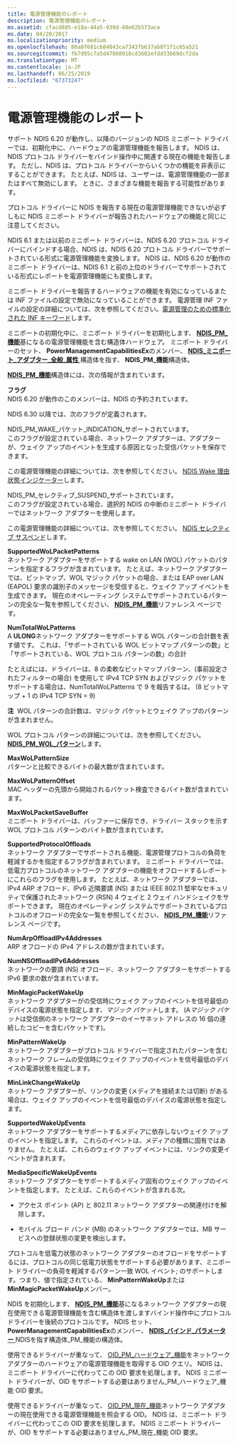 ```yaml
---
title: 電源管理機能のレポート
description: 電源管理機能のレポート
ms.assetid: cfacd885-e18a-44a5-939d-88e62b573ace
ms.date: 04/20/2017
ms.localizationpriority: medium
ms.openlocfilehash: 80a8f681cb84843ca7343fb637ab8f1f1c65a521
ms.sourcegitcommit: fb7d95c7a5d47860918cd3602efdd33b69dcf2da
ms.translationtype: MT
ms.contentlocale: ja-JP
ms.lasthandoff: 06/25/2019
ms.locfileid: "67373247"
---
```

# <a name="reporting-power-management-capabilities"></a>電源管理機能のレポート





サポート NDIS 6.20 が動作し、以降のバージョンの NDIS ミニポート ドライバーでは、初期化中に、ハードウェアの電源管理機能を報告します。 NDIS は、NDIS プロトコル ドライバーをバインド操作中に関連する現在の機能を報告します。 ただし、NDIS は、プロトコル ドライバーからいくつかの機能を非表示にすることができます。 たとえば、NDIS は、ユーザーは、電源管理機能の一部またはすべて無効にします。 ときに、さまざまな機能を報告する可能性があります。

プロトコル ドライバーに NDIS を報告する現在の電源管理機能できないが必ずしもに NDIS ミニポート ドライバーが報告されたハードウェアの機能と同じに注意してください。

NDIS 6.1 または以前のミニポート ドライバーは、NDIS 6.20 プロトコル ドライバーにバインドする場合、NDIS は、NDIS 6.20 プロトコル ドライバーでサポートされている形式に電源管理機能を変換します。 NDIS は、NDIS 6.20 が動作のミニポート ドライバーは、NDIS 6.1 と前の上位のドライバーでサポートされている形式にレポートを電源管理機能にも変換します。

ミニポート ドライバーを報告するハードウェアの機能を有効になっているまたは INF ファイルの設定で無効になっていることができます。 電源管理 INF ファイルの設定の詳細については、次を参照してください。[電源管理のための標準化された INF キーワード](standardized-inf-keywords-for-power-management.md)します。

ミニポートの初期化中に、ミニポート ドライバーを初期化します、 [ **NDIS\_PM\_機能**](https://docs.microsoft.com/windows-hardware/drivers/ddi/content/ntddndis/ns-ntddndis-_ndis_pm_capabilities)基になるの電源管理機能を含む構造体ハードウェア。 ミニポート ドライバーのセット、 **PowerManagementCapabilitiesEx**のメンバー、 [ **NDIS\_ミニポート\_アダプター\_全般\_属性** ](https://docs.microsoft.com/windows-hardware/drivers/ddi/content/ndis/ns-ndis-_ndis_miniport_adapter_general_attributes)構造体を指す、 **NDIS\_PM\_機能**構造体。

[ **NDIS\_PM\_機能**](https://docs.microsoft.com/windows-hardware/drivers/ddi/content/ntddndis/ns-ntddndis-_ndis_pm_capabilities)構造体には、次の情報が含まれています。

**フラグ**  
NDIS 6.20 が動作のこのメンバーは、NDIS の予約されています。

NDIS 6.30 以降では、次のフラグが定義されます。

<a href="" id="ndis-pm-wake-packet-indication-supported"></a>NDIS\_PM\_WAKE\_パケット\_INDICATION\_サポートされています。  
このフラグが設定されている場合、ネットワーク アダプターは、アダプターが、ウェイク アップのイベントを生成する原因となった受信パケットを保存できます。

この電源管理機能の詳細については、次を参照してください。 [NDIS Wake 理由状態インジケーター](ndis-wake-reason-status-indications.md)します。

<a href="" id="ndis-pm-selective-suspend-supported"></a>NDIS\_PM\_セレクティブ\_SUSPEND\_サポートされています。  
このフラグが設定されている場合、選択的 NDIS の中断のミニポート ドライバーではネットワーク アダプターを使用します。

この電源管理機能の詳細については、次を参照してください。 [NDIS セレクティブ サスペンド](ndis-selective-suspend.md)します。

<a href="" id="supportedwolpacketpatterns"></a>**SupportedWoLPacketPatterns**  
ネットワーク アダプターをサポートする wake on LAN (WOL) パケットのパターンを指定するフラグが含まれています。 たとえば、ネットワーク アダプターでは、ビットマップ、WOL マジック パケットの場合、または EAP over LAN (EAPOL) 要求の識別子のメッセージを受信すると、ウェイク アップ イベントを生成できます。 現在のオペレーティング システムでサポートされているパターンの完全な一覧を参照してください、 [ **NDIS\_PM\_機能**](https://docs.microsoft.com/windows-hardware/drivers/ddi/content/ntddndis/ns-ntddndis-_ndis_pm_capabilities)リファレンス ページです。

<a href="" id="numtotalwolpatterns"></a>**NumTotalWoLPatterns**  
A **ULONG**ネットワーク アダプターをサポートする WOL パターンの合計数を表す値です。 これは、「サポートされている WOL ビットマップ パターンの数」と「サポートされている、WOL プロトコル パターンの数」の合計

たとえばには、ドライバーは、8 の柔軟なビットマップ パターン、(事前設定されたフィルターの場合) を使用して IPv4 TCP SYN およびマジック パケットをサポートする場合は、NumTotalWoLPatterns で 9 を報告するは。 (8 ビットマップ + 1 の IPv4 TCP SYN = 9)

**注**  WOL パターンの合計数は、マジック パケットとウェイク アップのパターンが含まれません。

 

WOL プロトコル パターンの詳細については、次を参照してください。 [ **NDIS\_PM\_WOL\_パターン**](https://docs.microsoft.com/windows-hardware/drivers/ddi/content/ntddndis/ns-ntddndis-_ndis_pm_wol_pattern)します。

<a href="" id="maxwolpatternsize"></a>**MaxWoLPatternSize**  
パターンと比較できるバイトの最大数が含まれています。

<a href="" id="maxwolpatternoffset"></a>**MaxWoLPatternOffset**  
MAC ヘッダーの先頭から開始されるパケット検査できるバイト数が含まれています。

<a href="" id="maxwolpacketsavebuffer"></a>**MaxWoLPacketSaveBuffer**  
ミニポート ドライバーは、バッファーに保存でき、ドライバー スタックを示す WOL プロトコル パターンのバイト数が含まれています。

<a href="" id="supportedprotocoloffloads"></a>**SupportedProtocolOffloads**  
ネットワーク アダプターでサポートされる機能、電源管理プロトコルの負荷を軽減するかを指定するフラグが含まれています。 ミニポート ドライバーでは、低電力プロトコルのネットワーク アダプターの機能をオフロードするレポートにこれらのフラグを使用します。 たとえば、ネットワーク アダプターでは、IPv4 ARP オフロード、IPv6 近隣要請 (NS) または IEEE 802.11 堅牢なセキュリティで保護されたネットワーク (RSN) 4 ウェイと 2 ウェイ ハンドシェイクをサポートできます。 現在のオペレーティング システムでサポートされているプロトコルのオフロードの完全な一覧を参照してください、 [ **NDIS\_PM\_機能**](https://docs.microsoft.com/windows-hardware/drivers/ddi/content/ntddndis/ns-ntddndis-_ndis_pm_capabilities)リファレンス ページです。

<a href="" id="numarpoffloadipv4addresses"></a>**NumArpOffloadIPv4Addresses**  
ARP オフロードの IPv4 アドレスの数が含まれています。

<a href="" id="numnsoffloadipv6addresses"></a>**NumNSOffloadIPv6Addresses**  
ネットワークの要請 (NS) オフロード、ネットワーク アダプターをサポートする IPv6 要求の数が含まれています。

<a href="" id="minmagicpacketwakeup"></a>**MinMagicPacketWakeUp**  
ネットワーク アダプターがの受信時にウェイク アップのイベントを信号最低のデバイスの電源状態を指定します、*マジック パケット*します。 (A*マジック パケット*は受信側のネットワーク アダプターのイーサネット アドレスの 16 個の連続したコピーを含むパケットです)。

<a href="" id="minpatternwakeup"></a>**MinPatternWakeUp**  
ネットワーク アダプターがプロトコル ドライバーで指定されたパターンを含むネットワーク フレームの受信時にウェイク アップのイベントを信号最低のデバイスの電源状態を指定します。

<a href="" id="minlinkchangewakeup"></a>**MinLinkChangeWakeUp**  
ネットワーク アダプターが、リンクの変更 (メディアを接続または切断) がある場合は、ウェイク アップのイベントを信号最低のデバイスの電源状態を指定します。

<a href="" id="supportedwakeupevents"></a>**SupportedWakeUpEvents**  
ネットワーク アダプターをサポートするメディアに依存しないウェイク アップのイベントを指定します。 これらのイベントは、メディアの種類に固有ではありません。 たとえば、これらのウェイク アップ イベントには、リンクの変更イベントが含まれます。

<a href="" id="mediaspecificwakeupevents"></a>**MediaSpecificWakeUpEvents**  
ネットワーク アダプターをサポートするメディア固有のウェイク アップのイベントを指定します。 たとえば、これらのイベントが含まれる次。

-   アクセス ポイント (AP) と 802.11 ネットワーク アダプターの関連付けを解除します。

-   モバイル ブロード バンド (MB) のネットワーク アダプターでは、MB サービスへの登録状態の変更を検出します。

プロトコルを低電力状態のネットワーク アダプターのオフロードをサポートするには、プロトコルの同じ低電力状態をサポートする必要があります、ミニポート ドライバーの負荷を軽減するパターン一致 WOL イベント; のサポートします。つまり、値で指定されている、 **MinPatternWakeUp**または**MinMagicPacketWakeUp**メンバー。

NDIS を初期化します、 [ **NDIS\_PM\_機能**](https://docs.microsoft.com/windows-hardware/drivers/ddi/content/ntddndis/ns-ntddndis-_ndis_pm_capabilities)基になるネットワーク アダプターの現在使用できる電源管理機能を含む構造体を渡しますバインド操作中にプロトコル ドライバーを後続のプロトコルです。 NDIS セット、 **PowerManagementCapabilitiesEx**のメンバー、 [ **NDIS\_バインド\_パラメーター** ](https://docs.microsoft.com/windows-hardware/drivers/ddi/content/ndis/ns-ndis-_ndis_bind_parameters) NDISを指す構造体\_PM\_機能の構造体。

使用できるドライバーが重なって、 [OID\_PM\_ハードウェア\_機能](https://docs.microsoft.com/windows-hardware/drivers/network/oid-pm-hardware-capabilities)をネットワーク アダプターのハードウェアの電源管理機能を取得する OID クエリ。 NDIS は、ミニポート ドライバーに代わってこの OID 要求を処理します。 NDIS ミニポート ドライバーが、OID をサポートする必要はありません\_PM\_ハードウェア\_機能 OID 要求。

使用できるドライバーが重なって、 [OID\_PM\_現在\_機能](https://docs.microsoft.com/windows-hardware/drivers/network/oid-pm-current-capabilities)ネットワーク アダプターの現在使用できる電源管理機能を照会する OID。 NDIS は、ミニポート ドライバーに代わってこの OID 要求を処理します。 NDIS ミニポート ドライバーが、OID をサポートする必要はありません\_PM\_現在\_機能 OID 要求。

 

 





